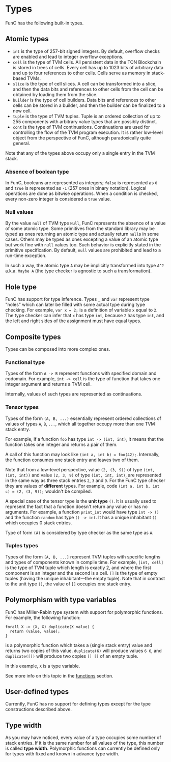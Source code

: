 # Types
FunC has the following built-in types.

## Atomic types
- `int` is the type of 257-bit signed integers. By default, overflow checks are enabled and lead to integer overflow exceptions.
- `cell` is the type of TVM cells. All persistent data in the TON Blockchain is stored in trees of cells. Every cell has up to 1023 bits of arbitrary data and up to four references to other cells. Cells serve as memory in stack-based TVMs.
- `slice` is the type of cell slices. A cell can be transformed into a slice, and then the data bits and references to other cells from the cell can be obtained by loading them from the slice.
- `builder` is the type of cell builders. Data bits and references to other cells can be stored in a builder, and then the builder can be finalized to a new cell.
- `tuple` is the type of TVM tuples. Tuple is an ordered collection of up to 255 components with arbitrary value types that are possibly distinct.
- `cont` is the type of TVM continuations. Continuations are used for controlling the flow of the TVM program execution. It is rather low-level object from the perspective of FunC, although paradoxically quite general.

Note that any of the types above occupy only a single entry in the TVM stack.

### Absence of boolean type
In FunC, booleans are represented as integers; `false` is represented as `0` and `true` is represented as `-1` (257 ones in binary notation). Logical operations are done as bitwise operations. When a condition is checked, every non-zero integer is considered a `true` value.

### Null values
By the value `null` of TVM type `Null`, FunC represents the absence of a value of some atomic type. Some primitives from the standard library may be typed as ones returning an atomic type and actually return `null`s in some cases. Others may be typed as ones excepting a value of an atomic type but work fine with `null` values too. Such behavior is explicitly stated in the primitive specification. By default, `null` values are prohibited and lead to a run-time exception.

In such a way, the atomic type `A` may be implicitly transformed into type `A^?` a.k.a. `Maybe A` (the type checker is agnostic to such a transformation).

## Hole type
FunC has support for type inference. Types `_` and `var` represent type "holes" which can later be filled with some actual type during type checking. For example, `var x = 2;` is a definition of variable `x` equal to `2`. The type checker can infer that `x` has type `int`, because `2` has type `int`, and the left and right sides of the assignment must have equal types.

## Composite types
Types can be composed into more complex ones.

### Functional type
Types of the form `A -> B` represent functions with specified domain and codomain. For example, `int -> cell` is the type of function that takes one integer argument and returns a TVM cell.

Internally, values of such types are represented as continuations.

### Tensor types
Types of the form `(A, B, ...)` essentially represent ordered collections of values of types `A`, `B`, `...`, which all together occupy more than one TVM stack entry.

For example, if a function `foo` has type `int -> (int, int)`, it means that the function takes one integer and returns a pair of them.

A call of this function may look like `(int a, int b) = foo(42);`. Internally, the function consumes one stack entry and leaves two of them.

Note that from a low-level perspective, value `(2, (3, 9))` of type `(int, (int, int))` and value `(2, 3, 9)` of type `(int, int, int)`, are represented in the same way as three stack entries `2`, `3` and `9`. For the FunC type checker they are values of **different** types. For example, code `(int a, int b, int c) = (2, (3, 9));` wouldn't be compiled.

A special case of the tensor type is the **unit type** `()`. It is usually used to represent the fact that a function doesn't return any value or has no arguments. For example, a function `print_int` would have type `int -> ()` and the function `random` has type `() -> int`. It has a unique inhabitant `()` which occupies 0 stack entries.

Type of form `(A)` is considered by type checker as the same type as `A`.

### Tuples types
Types of the form `[A, B, ...]` represent TVM tuples with specific lengths and types of components known in compile time. For example, `[int, cell]` is the type of TVM tuple which length is exactly 2, and where the first component is an integer and the second is a cell. `[]` is the type of empty tuples (having the unique inhabitant—the empty tuple). Note that in contrast to the unit type `()`, the value of `[]` occupies one stack entry.

## Polymorphism with type variables
FunC has Miller-Rabin type system with support for polymorphic functions. For example, the following function:
```func
forall X -> (X, X) duplicate(X value) {
  return (value, value);
}
```
is a polymorphic function which takes a (single stack entry) value and returns two copies of this value. `duplicate(6)` will produce values `6 6`, and `duplicate([])` will produce two copies `[] []` of an empty tuple.

In this example, `X` is a type variable.

See more info on this topic in the [functions](/develop/func/functions#polymorphism-with-forall) section.

## User-defined types
Currently, FunC has no support for defining types except for the type constructions described above.

## Type width
As you may have noticed, every value of a type occupies some number of stack entries. If it is the same number for all values of the type, this number is called **type width**. Polymorphic functions can currently be defined only for types with fixed and known in advance type width.
